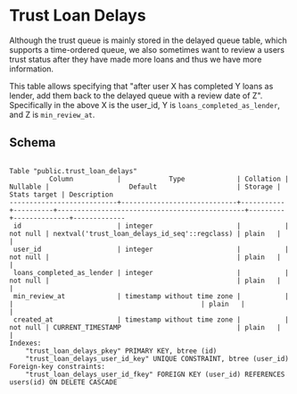 # Trust Loan Delays

Although the trust queue is mainly stored in the delayed queue table, which
supports a time-ordered queue, we also sometimes want to review a users trust
status after they have made more loans and thus we have more information.

This table allows specifying that "after user X has completed Y loans as lender,
add them back to the delayed queue with a review date of Z". Specifically in the
above X is the user_id, Y is `loans_completed_as_lender`, and Z is
`min_review_at`.

## Schema

```
                                                                   Table "public.trust_loan_delays"
          Column           |            Type             | Collation | Nullable |                    Default                    | Storage | Stats target | Description
---------------------------+-----------------------------+-----------+----------+-----------------------------------------------+---------+--------------+-------------
 id                        | integer                     |           | not null | nextval('trust_loan_delays_id_seq'::regclass) | plain   |              |
 user_id                   | integer                     |           | not null |                                               | plain   |              |
 loans_completed_as_lender | integer                     |           | not null |                                               | plain   |              |
 min_review_at             | timestamp without time zone |           |          |                                               | plain   |              |
 created_at                | timestamp without time zone |           | not null | CURRENT_TIMESTAMP                             | plain   |              |
Indexes:
    "trust_loan_delays_pkey" PRIMARY KEY, btree (id)
    "trust_loan_delays_user_id_key" UNIQUE CONSTRAINT, btree (user_id)
Foreign-key constraints:
    "trust_loan_delays_user_id_fkey" FOREIGN KEY (user_id) REFERENCES users(id) ON DELETE CASCADE
```
